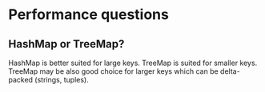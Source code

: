 Performance questions
=====================

HashMap or TreeMap?
---------------------
HashMap is better suited for large keys. TreeMap is suited for smaller keys.
TreeMap may be also good choice for larger keys which can be delta-packed (strings, tuples).
